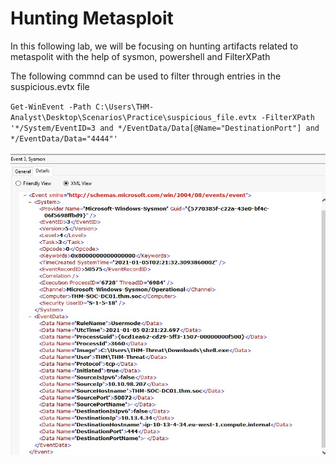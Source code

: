 # Hunting Metasploit

In this following lab, we will be focusing on hunting artifacts related to metaspolit with the help of sysmon,  powershell and FilterXPath

The following commnd can be used to filter through entries in the suspicious.evtx file

`Get-WinEvent -Path C:\Users\THM-Analyst\Desktop\Scenarios\Practice\suspicious_file.evtx -FilterXPath '*/System/EventID=3 and */EventData/Data[@Name="DestinationPort"] and */EventData/Data="4444"'`

![searching for metaspolit artifacts on a victim node](../../images/screenshots/thm_related/hunting_metasploit.jpg)
